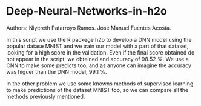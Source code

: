 # Deep-Neural-Networks-in-h2o

Authors:
Niyereth Patarroyo Ramos.
José Manuel Fuentes Acosta.

In this script we use the R packege h2o to develop a DNN model using the popular datase MNIST and we train our model with a part of that dataset, looking for a high score in the validation. Even if the final score obtained do not appear in the script, we obteined and accuracy of 98.52 %. We use a CNN to make some predicts too, and as anyone can imagine the accuracy was higuer than the DNN model, 99.1 %.

In the other problem we use some knowns methods of supervised learning to make predictions of the dataset MNIST too, so we can compare all the methods previously mentioned.

